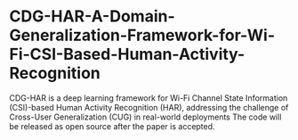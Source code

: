 # CDG-HAR-A-Domain-Generalization-Framework-for-Wi-Fi-CSI-Based-Human-Activity-Recognition
CDG-HAR is a deep learning framework for Wi-Fi Channel State Information (CSI)-based Human Activity Recognition (HAR), addressing the challenge of Cross-User Generalization (CUG) in real-world deployments
The code will be released as open source after the paper is accepted.
